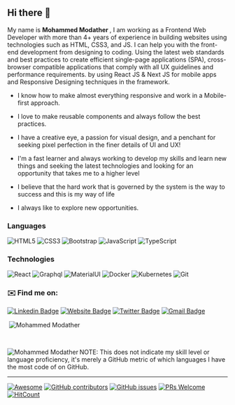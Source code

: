 ## Hi there 👋                                                                                           
                                                                                             
 My name is <strong>Mohammed Modather </strong>, I am working as a Frontend Web Developer with more than 4+ years of experience in building websites using technologies such as HTML, CSS3, and JS. I can help you with the front-end development from designing to coding. Using the latest web standards and best practices to create efficient single-page applications (SPA), cross-browser compatible applications that comply with all UX guidelines and performance requirements. by using React JS & Next JS for mobile apps and Responsive Designing techniques in the framework.    
           
          
* I know how to make almost everything responsive and work in a Mobile-first approach.
* I love to make reusable components and always follow the best practices.
* I have a creative eye, a passion for visual design, and a penchant for seeking pixel perfection in the finer details of UI and UX!
 
   
* I'm a fast learner and always working to develop my skills and learn new things and seeking the latest technologies and looking for an opportunity that takes me to a higher level

* I believe that the hard work that is governed by the system is the way to success and this is my way of life

* I always like to explore new opportunities.

<!-- #### My name is Mohammed Modather, I have been working as Front End Developer in React Js +3 years   
* I'm 22 years old   
* I study information systems at Omdurman Islamic University 2016<sup>th</sup> - 2022<sup>th</sup> -->

### Languages
  ![HTML5](https://img.shields.io/badge/-HTML5-E34F26?style=plastic&logo=html5&logoColor=white)
  ![CSS3](https://img.shields.io/badge/-CSS3-1572B6?style=plastic&logo=css3)
  ![Bootstrap](https://img.shields.io/badge/-Bootstrap-563D7C?style=plastic&logo=bootstrap)
  ![JavaScript](https://img.shields.io/badge/-JavaScript-000?&logo=JavaScript)
  ![TypeScript](https://img.shields.io/badge/-TypeScript-000?&logo=TypeScript)

### Technologies  

  ![React](https://img.shields.io/badge/-React-000?&logo=React)
  ![Graphql](https://img.shields.io/badge/-Graphql-E10098?style=plastic&logo=Graphql)
  ![MaterialUI](https://img.shields.io/badge/-MatrialUI-0081CB?style=plastic&logo=material-UI)
  ![Docker](https://img.shields.io/badge/-Docker-000?&logo=Docker)
  ![Kubernetes](https://img.shields.io/badge/-Kubernetes-000?&logo=Kubernetes)
  ![Git](https://img.shields.io/badge/-Git-black?style=plastic&logo=git)

### ✉️ Find me on:

[![Linkedin Badge](https://img.shields.io/badge/-LinkedIn-blue?style=flat&logo=Linkedin&logoColor=white&link=https://www.linkedin.com/in/mo-modather/)](https://www.linkedin.com/in/mo-modather/)
[![Website Badge](https://img.shields.io/badge/-Personal.me-47CCCC?style=flat&logo=Google-Chrome&logoColor=white&link=https://m4m2020.000webhostapp.com/my-work/cv/index.html)](https://m4m2020.000webhostapp.com/my-work/cv/index.html)
[![Twitter Badge](https://img.shields.io/badge/-Twitter-1ca0f1?style=flat&labelColor=1ca0f1&logo=twitter&logoColor=white&link=https://twitter.com/MohammedModath7)](https://twitter.com/MohammedModath7)
[![Gmail Badge](https://img.shields.io/badge/-Gmail-c14438?style=flat&logo=Gmail&logoColor=white&link=mailto:jessicalim813@gmail.com)](mailto:mohammedmodather144@gmail.com)
 

<p>&nbsp;<img align="center" src="https://github-readme-stats.vercel.app/api?username=mohammedmodather2020&show_icons=true&locale=en&theme=blue-green" alt="Mohammed Modather" /></p>
 <br/>
 <p><img align="left" src="https://github-readme-stats.vercel.app/api/top-langs?username=mohammedmodather2020&show_icons=true&locale=en&layout=compact&theme=blue-green" alt="Mohammed Modather" /></p> 



 <p></p>
NOTE: This does not indicate my skill level or language proficiency, it's merely a GitHub metric of which languages I have the most code of on GitHub.

---
 [![Awesome](https://awesome.re/badge.svg)](https://awesome.re) [![GitHub contributors](https://img.shields.io/github/contributors/MohammedModather2020/creative-profile-readme)](https://github.com/MohammedModather2020/creative-profile-readme/graphs/contributors) [![GitHub issues](https://img.shields.io/github/issues/MohammedModather2020/creative-profile-readme)](https://github.com/MohammedModather2020/creative-profile-readme/issues) [![PRs Welcome](https://img.shields.io/badge/PRs-welcome-brightgreen.svg?style=flat-square)](https://github.com/MohammedModather2020/creative-profile-readme/pulls) [![HitCount](https://views.whatilearened.today/views/github/MohammedModather2020/creative-profile-readme.svg)](https://github.com/MohammedModather2020/creative-profile-readme) 
       
     
